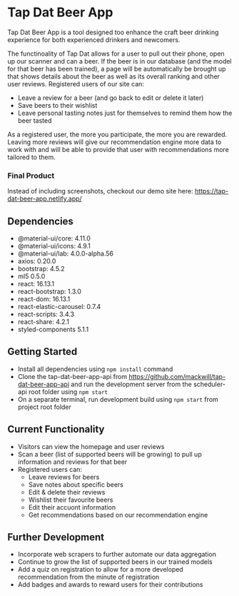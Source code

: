 # Tap Dat Beer App

Tap Dat Beer App is a tool designed too enhance the craft beer drinking experience for both experienced drinkers and newcomers.

The functinoality of Tap Dat allows for a user to pull out their phone, open up our scanner and can a beer. If the beer is in our database (and the model for that beer has been trained), a page will be automatically be brought up that shows details about the beer as well as its overall ranking and other user reviews.
Registered users of our site can:

- Leave a review for a beer (and go back to edit or delete it later)
- Save beers to their wishlist
- Leave personal tasting notes just for themselves to remind them how the beer tasted

As a registered user, the more you participate, the more you are rewarded. Leaving more reviews will give our recommendation engine more data to work with and will be able to provide that user with recommendations more tailored to them.

### Final Product

Instead of including screenshots, checkout our demo site here:
https://tap-dat-beer-app.netlify.app/

## Dependencies

- @material-ui/core: 4.11.0
- @material-ui/icons: 4.9.1
- @material-ui/lab: 4.0.0-alpha.56
- axios: 0.20.0
- bootstrap: 4.5.2
- ml5 0.5.0
- react: 16.13.1
- react-bootstrap: 1.3.0
- react-dom: 16.13.1
- react-elastic-carousel: 0.7.4
- react-scripts: 3.4.3
- react-share: 4.2.1
- styled-components 5.1.1

## Getting Started

- Install all dependencies using `npm install` command
- Clone the tap-dat-beer-app-api from https://github.com/mackwill/tap-dat-beer-app-api and run the development server from the scheduler-api root folder using `npm start`
- On a separate terminal, run development build using `npm start` from project root folder

## Current Functionality

- Visitors can view the homepage and user reviews
- Scan a beer (list of supported beers will be growing) to pull up information and reviews for that beer
- Registered users can:
  - Leave reviews for beers
  - Save notes about specific beers
  - Edit & delete their reviews
  - Wishlist their favourite beers
  - Edit their accuont information
  - Get recommendations based on our recommendation engine

## Further Development

- Incorporate web scrapers to further automate our data aggregation
- Continue to grow the list of supported beers in our trained models
- Add a quiz on registration to allow for a more developed recommendation from the minute of registration
- Add badges and awards to reward users for their contributions
